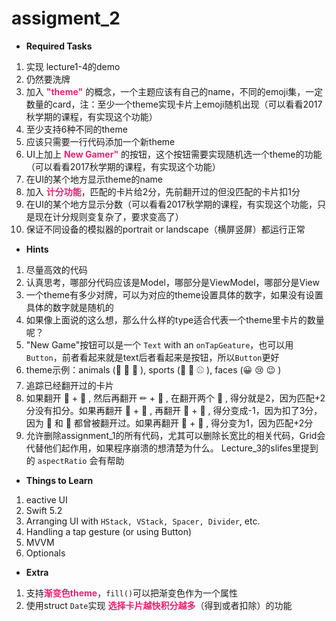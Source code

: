 # assigment_2
- **Required Tasks**  
1. 实现 lecture1-4的demo   
2. 仍然要洗牌    
3. 加入 <font color = #e32472>**"theme"**</font> 的概念，一个主题应该有自己的name，不同的emoji集，一定数量的card，注：至少一个theme实现卡片上emoji随机出现（可以看看2017秋学期的课程，有实现这个功能）  
4. 至少支持6种不同的theme  
5. 应该只需要一行代码添加一个新theme  
6. UI上加上 <font color = #e32472>**New Gamer"**</font> 的按钮，这个按钮需要实现随机选一个theme的功能（可以看看2017秋学期的课程，有实现这个功能）  
7. 在UI的某个地方显示theme的name 
8. 加入 <font color = #e32472>**计分功能**</font>，匹配的卡片给2分，先前翻开过的但没匹配的卡片扣1分 
9. 在UI的某个地方显示分数（可以看看2017秋学期的课程，有实现这个功能，只是现在计分规则变复杂了，要求变高了）  
10. 保证不同设备的模拟器的portrait or landscape（横屏竖屏）都运行正常 

- **Hints**  
1. 尽量高效的代码  
2. 认真思考，哪部分代码应该是Model，哪部分是ViewModel，哪部分是View    
3. 一个theme有多少对牌，可以为对应的theme设置具体的数字，如果没有设置具体的数字就是随机的 
4. 如果像上面说的这么想，那么什么样的type适合代表一个theme里卡片的数量呢？ 
5. "New Game"按钮可以是一个 `Text` with an `onTapGeature`，也可以用 `Button`，前者看起来就是text后者看起来是按钮，所以`Button`更好   
6. theme示例：animals (🐼 🐔 🦄 ), sports (🏀 🏈 ⚾ ), faces (😀 😢 😉 )    
7. 追踪已经翻开过的卡片   
8. 如果翻开 🐧 + 👻 , 然后再翻开 ✏ + 🏀 , 在翻开两个 👻 , 得分就是2，因为匹配+2分没有扣分。如果再翻开 🐧 + 🐼 , 再翻开 🏀 + 🐧 , 得分变成-1，因为扣了3分，因为 🐧 和 🏀 都曾被翻开过。如果再翻开 🐧 + 🐧 , 得分变为1，因为匹配+2分  
9. 允许删除assignment_1的所有代码，尤其可以删除长宽比的相关代码，Grid会代替他们起作用，如果程序崩溃的想清楚为什么。 Lecture_3的slifes里提到的 `aspectRatio` 会有帮助

- **Things to Learn**  
1. eactive UI  
2. Swift 5.2  
3. Arranging UI with `HStack, VStack, Spacer, Divider`, etc.  
4. Handling a tap gesture (or using Button)  
5. MVVM
6. Optionals 

- **Extra**  
1. 支持<font color = #e32472>**渐变色theme**</font>，`fill()`可以把渐变色作为一个属性  
2. 使用struct `Date`实现 <font color = #e32472>**选择卡片越快积分越多**</font>（得到或者扣除）的功能
